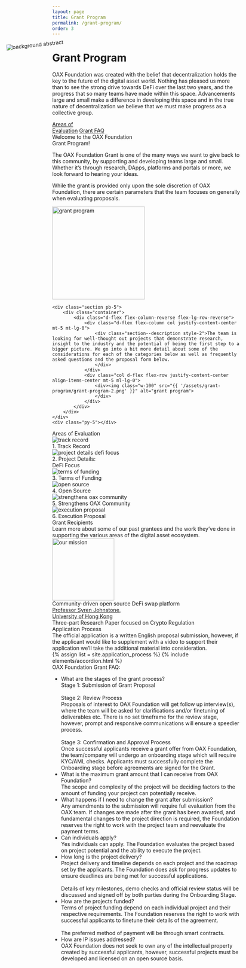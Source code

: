 ```yaml
---
layout: page
title: Grant Program
permalink: /grant-program/
order: 3
---
```

<div class="container d-flex flex-column">
    <div class="d-flex d-flex flex-column flex-lg-row row flex-grow-1" style="z-index: 1;">
        <h1 class="page-title blue1 col">
            <div class="animate__animated animate__fadeInUp">Grant Program
            </div> 
        </h1>
        <p class="page-subheading col font-18 black2">OAX Foundation was created with the belief that decentralization holds the key to the future of the digital asset world. Nothing has pleased us more than to see the strong drive towards DeFi over the last two years, and the progress that so many teams have made within this space. Advancements large and small make a difference in developing this space and in the true nature of decentralization we believe that we must make progress as a collective group.
        </p>
    </div>
    <div class="d-none d-lg-flex flex-row flex-wrap anchors w-50 align-items-center" style="z-index: 1;">
        <a href="#areas-of-evaluation" class="mr-5 go-to-anchor">Areas&nbsp;of<br/>Evaluation</a>
        <a href="#faq" class="mr-4 go-to-anchor">Grant FAQ</a>
    </div>
    <img src="{{ '/assets/deco.3.png' | prepend: site.url }}" alt="background abstract" 
        class="d-none d-lg-block"
        style="pointer-events: none; position: absolute; transform: rotate(-6deg) translate(130px, -234px); left: 0;">
</div>
<div id="welcome" class="bg-white pt-5 mt-5 sections">
    <div class="section py-5">
        <div class="container">
            <div class="d-flex flex-column-reverse flex-lg-row row">
                <div class="d-flex flex-column col mt-5 mt-lg-0">
                    <div class="d-flex flex-row">
                        <div class="section--title style-2 mr-2">Welcome to the OAX Foundation</div>
                    </div>
                    <div class="d-flex flex-row align-items-center mb-4">
                        <div class="section--title style-2 mr-4">Grant Program!</div>
                        <div class="line mt-1 mt-lg-2"></div>
                    </div>
                    <div class="section--description style-2">
                        <p>The OAX Foundation Grant is one of the many ways we want to give back to this community, by supporting and developing teams large and small. Whether it’s through research, DApps, platforms and portals or more, we look forward to hearing your ideas.</p>
                        <p>While the grant is provided only upon the sole discretion of OAX Foundation, there are certain parameters that the team focuses on generally when evaluating proposals.</p>
                    </div>
                </div>
                <div class="col d-flex flex-row justify-content-center align-items-center mt-5 ml-lg-0">
                    <div>
                        <img width="248px" src="{{ '/assets/grant-program/grant-program.png' }}" alt="grant program">
                    </div>
                </div>
            </div>
        </div>
    </div>

    <div class="section pb-5">
        <div class="container">            
            <div class="d-flex flex-column-reverse flex-lg-row-reverse">
                <div class="d-flex flex-column col justify-content-center mt-5 mt-lg-0">
                    <div class="section--description style-2">The team is looking for well-thought out projects that demonstrate research, insight to the industry and the potential of being the first step to a bigger picture. We go into a bit more detail about some of the considerations for each of the categories below as well as frequently asked questions and the proposal form below.
                    </div>
                </div>
                <div class="col d-flex flex-row justify-content-center align-items-center mt-5 ml-lg-0">
                    <div><img class="w-100" src="{{ '/assets/grant-program/grant-program-2.png' }}" alt="grant program">
                    </div>
                </div>
            </div>
        </div>
    </div>
    <div class="py-5"></div>
</div>
<div id="areas-of-evaluation" class="sections py-5">
    <div></div>
    <div class="container section my-5">
        <div class="d-flex flex-row">
            <div class="d-flex flex-column col mt-5 mt-lg-0 mb-4 ">
                <div class="d-flex flex-row align-items-center">
                    <div class="section--title mr-2">Areas&nbsp;of&nbsp;Evaluation
                    </div>
                    <div class="line"></div>
                </div>
                <div class="d-flex flex-row flex-wrap mt-5 mt-lg-0">
                    <div class="col-6 col-lg-4 text-center mb-5">
                        <img class="col-11 col-lg-6" src="{{ '/assets/grant-program/areas-of-evaluation/track-record.png' }}" alt="track record">
                        <div class="icon--caption">1. Track Record</div>
                    </div>
                    <div class="col-6 col-lg-4 text-center mb-5">
                        <img class="col-11 col-lg-6" src="{{ '/assets/grant-program/areas-of-evaluation/project-details-defi-focus.png' }}" alt="project details defi focus">
                        <div class="icon--caption">2. Project Details:<br/>DeFi Focus</div>
                    </div>
                    <div class="col-6 col-lg-4 text-center mb-5">
                        <img class="col-11 col-lg-6" src="{{ '/assets/grant-program/areas-of-evaluation/terms-of-funding.png' }}" alt="terms of funding">
                        <div class="icon--caption">3. Terms of Funding</div>
                    </div>
                    <div class="col-6 col-lg-4 text-center mb-5">
                        <img class="col-11 col-lg-6" src="{{ '/assets/grant-program/areas-of-evaluation/open-source.png' }}" alt="open source">
                        <div class="icon--caption">4. Open Source</div>
                    </div>
                    <div class="col-6 col-lg-4 text-center mb-5">
                        <img class="col-11 col-lg-6" src="{{ '/assets/grant-program/areas-of-evaluation/strengthens-oax-community.png' }}" alt="strengthens oax community">
                        <div class="icon--caption">5. Strengthens OAX Community</div>
                    </div>
                    <div class="col-6 col-lg-4 text-center mb-5">
                        <img class="col-11 col-lg-6" src="{{ '/assets/grant-program/areas-of-evaluation/execution-proposal.png' }}" alt="execution proposal">
                        <div class="icon--caption">6. Execution Proposal</div>
                    </div>
                </div>
            </div>
        </div>
    </div>
</div>
<div id="grant-recipients" class="sections py-5">
    <div></div>
    <div class="container section my-5">
        <div>
            <div class="col-12 col-lg-6 d-flex flex-column mt-5 mt-lg-0 mb-4">
                <div class="d-flex flex-row align-items-center">
                    <div class="section--title mr-4">Grant Recipients</div>
                    <div class="line"></div>
                </div>
            </div>
        </div>
        <div class="py-3"></div>
        <div class="d-flex flex-column flex-lg-row">
            <div class="col-12 col-lg-4 pr-0 pr-lg-5 mb-5 bm-lg-0">
                <div class="section--description">Learn more about some of our past grantees and the work they’ve done in supporting the various areas of the digital asset ecosystem.
                </div>
            </div>
            <div class="col-12 col-lg-4 d-flex flex-column gradient12 p-5 mr-5 text-center mb-5 mb-lg-0">
                <div>
                    <a href="https://www.oax.org/2020/12/28/OAX-Foundation-Announces-Grant-to-IJS-Technologies.html">
                        <img width="166px" src="{{ '/assets/grant-program/IJS_Techologies_Logo_20190218_Black text_Tech_Font_IJS.Works_Gradient_1 copy_IJS-1.png' }}" alt="our mission">
                    </a>
                </div>
                <div class="font-14 pt-5 mt-5">Community-driven open source DeFi swap platform</div>
            </div>
            <div class="col-12 col-lg-4 d-flex flex-column gradient12 p-5 text-center">
                <div>
                    <a href="https://www.oax.org/resources/">
                        <div class="font-26 font-weight-bold">Professor Syren Johnstone,</div>
                        <div class="font-18 blue1">University of Hong Kong</div>
                    </a>
                </div>
                <div class="font-14 pt-5 mt-5">Three-part Research Paper focused on Crypto Regulation</div>
            </div>
        </div>
    </div>
</div>
<div class="py-5">
    <div class="container my-5">
        <div class="row">
            <div class="offset-0 offset-lg-1 col-12 col-lg-10">
                <div class="group corner1 box-shadow4">
                    <div class="group--title border-bottom px-3 px-lg-5 pb-3 pt-3">Application Process
                    </div>
                    <div class="px-3 px-lg-5 py-3 black2 font-18">The official application is a written English proposal submission, however, if the applicant would like to supplement with a video to support their application we’ll take the additional material into consideration. 
                    </div>
                    <div class="pb-2 pt-4 px-3 px-lg-5">
                        {% assign list = site.application_process %}
                        {% include elements/accordion.html %}
                    </div>
                </div>
            </div>
        </div>
    </div>
</div>
<div id="faq" class="py-5 sections">
    <div></div>
    <div class="container section my-5">
        <div class="section--title mb-5">OAX Foundation Grant FAQ:
        </div>
        <div class="mt-5">
            <ul>
                <li class="blue-arrow">
                    <div class="list--title">What are the stages of the grant process?</div>
                    <div class="list--content hide">
                        Stage 1: 	Submission of Grant Proposal
                        <br/><br/>Stage 2:	Review Process
                        <br/>Proposals of interest to OAX Foundation will get follow up interview(s), where the team will be asked for clarifications and/or finetuning of deliverables etc. 
                        There is no set timeframe for the review stage, however, prompt and responsive communications will ensure a speedier process.
                        <br/><br/>Stage 3:	Confirmation and Approval Process
                        <br/>Once successful applicants receive a grant offer from OAX Foundation, the team/company will undergo an onboarding stage which will require KYC/AML checks. Applicants must successfully complete the Onboarding stage before agreements are signed for the Grant.                         
                    </div>
                </li>
                <li class="blue-arrow">
                    <div class="list--title">What is the maximum grant amount that I can receive from OAX Foundation?</div>
                    <div class="list--content hide">
                        The scope and complexity of the project will be deciding factors to the amount of funding your project can potentially receive. 
                    </div>
                </li>
                <li class="blue-arrow">
                    <div class="list--title">What happens if I need to change the grant after submission?</div>
                    <div class="list--content hide">
                        Any amendments to the submission will require full evaluation from the OAX team. If changes are made after the grant has been awarded, and fundamental changes to the project direction is required, the Foundation reserves the right to work with the project team and reevaluate the payment terms. 
                    </div>
                </li>
                <li class="blue-arrow">
                    <div class="list--title">Can individuals apply?</div>
                    <div class="list--content hide">
                        Yes individuals can apply. The Foundation evaluates the project based on project potential and the ability to execute the project. 
                    </div>
                </li>
                <li class="blue-arrow">
                    <div class="list--title">How long is the project delivery?</div>
                    <div class="list--content hide">
                        Project delivery and timeline depends on each project and the roadmap set by the applicants. The Foundation does ask for progress updates to ensure deadlines are being met for successful applications.
                        <br/><br/>Details of key milestones, demo checks and official review status will be discussed and signed off by both parties during the Onboarding Stage.
                    </div>
                </li>
                <li class="blue-arrow">
                    <div class="list--title">How are the projects funded?</div>
                    <div class="list--content hide">
                        Terms of project funding depend on each individual project and their respective requirements. The Foundation reserves the right to work with successful applicants to finetune their details of the agreement. 
                        <br/><br/>The preferred method of payment will be through smart contracts. 
                    </div>
                </li>
                <li class="blue-arrow">
                    <div class="list--title">How are IP issues addressed?</div>
                    <div class="list--content hide">
                        OAX Foundation does not seek to own any of the intellectual property created by successful applicants, however, successful projects must be developed and licensed on an open source basis.
                    </div>
                </li>
            </ul>
        </div>
    </div>
</div>